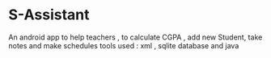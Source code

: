 # S-Assistant
An android app to help teachers , to calculate CGPA , add new Student, take notes and make schedules
tools used : xml , sqlite database and java  
